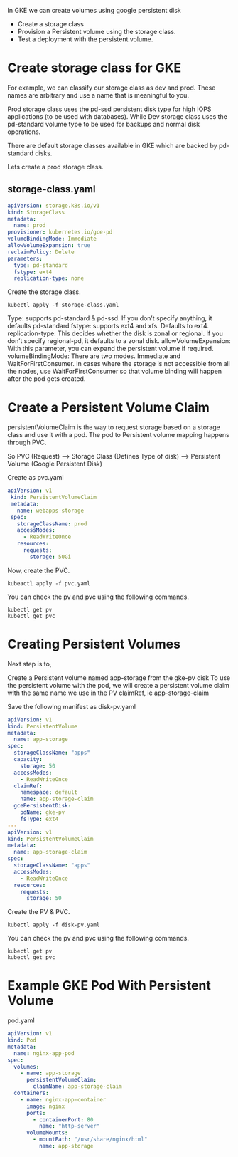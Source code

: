 In GKE we can create volumes using google persistent disk

- Create a storage class
- Provision a Persistent volume using the storage class.
- Test a deployment with the persistent volume.



# Create  storage class for GKE
For example, we can classify our storage class as dev and prod. These names are arbitrary and use a name that is meaningful to you.

Prod storage class uses the pd-ssd persistent disk type for high IOPS applications (to be used with databases). While Dev storage class uses the pd-standard volume type to be used for backups and normal disk operations.


There are default storage classes available in GKE which are backed by pd-standard disks. 

Lets create a prod storage class.
## storage-class.yaml
```yaml
apiVersion: storage.k8s.io/v1
kind: StorageClass
metadata:
  name: prod
provisioner: kubernetes.io/gce-pd
volumeBindingMode: Immediate
allowVolumeExpansion: true
reclaimPolicy: Delete
parameters:
  type: pd-standard
  fstype: ext4
  replication-type: none
```


Create the storage class.

```
kubectl apply -f storage-class.yaml
```

Type:  supports pd-standard & pd-ssd. If you don’t specify anything, it defaults pd-standard
fstype: supports ext4 and xfs. Defaults to ext4.
replication-type: This decides whether the disk is zonal or regional. If you don’t specify regional-pd, it defaults to a zonal disk.
allowVolumeExpansion: With this parameter, you can expand the persistent volume if required.
volumeBindingMode: There are two modes. Immediate and WaitForFirstConsumer. In cases where the storage is not accessible from all the nodes, use WaitForFirstConsumer so that volume binding will happen after the pod gets created.


# Create a Persistent Volume Claim

persistentVolumeClaim is the way to request storage based on a storage class and use it with a pod. The pod to Persistent volume mapping happens through PVC.

So PVC (Request) –> Storage Class (Defines Type of disk) –> Persistent Volume (Google Persistent Disk)


Create as pvc.yaml

```yaml
apiVersion: v1
 kind: PersistentVolumeClaim
 metadata:
   name: webapps-storage
 spec:
   storageClassName: prod
   accessModes:
     - ReadWriteOnce
   resources:
     requests:
       storage: 50Gi
```

Now, create the PVC.
```
kubeactl apply -f pvc.yaml
```

You can check the pv and pvc using the following commands.
```
kubectl get pv
kubectl get pvc
```

# Creating Persistent Volumes


Next step is to,

Create a Persistent volume named app-storage from the gke-pv disk
To use the persistent volume with the pod, we will create a persistent volume claim with the same name we use in the PV claimRef, ie app-storage-claim

Save the following manifest as disk-pv.yaml

```yaml
apiVersion: v1
kind: PersistentVolume
metadata:
  name: app-storage
spec:
  storageClassName: "apps"
  capacity:
    storage: 50
  accessModes:
    - ReadWriteOnce
  claimRef:
    namespace: default
    name: app-storage-claim
  gcePersistentDisk:
    pdName: gke-pv
    fsType: ext4
---
apiVersion: v1
kind: PersistentVolumeClaim
metadata:
  name: app-storage-claim
spec:
  storageClassName: "apps"
  accessModes:
    - ReadWriteOnce
  resources:
    requests:
      storage: 50
```
Create the PV & PVC.


```
kubectl apply -f disk-pv.yaml
```
You can check the pv and pvc using the following commands.

```
kubectl get pv
kubectl get pvc
```

# Example GKE Pod With Persistent Volume

pod.yaml
```yaml
apiVersion: v1
kind: Pod
metadata:
  name: nginx-app-pod
spec:
  volumes:
    - name: app-storage
      persistentVolumeClaim:
        claimName: app-storage-claim
  containers:
    - name: nginx-app-container
      image: nginx
      ports:
        - containerPort: 80
          name: "http-server"
      volumeMounts:
        - mountPath: "/usr/share/nginx/html"
          name: app-storage
```



